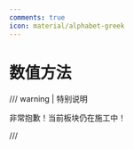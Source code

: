 ```yaml
---
comments: true
icon: material/alphabet-greek
---
```


# 数值方法

/// warning | 特别说明

非常抱歉！当前板块仍在施工中！

///
